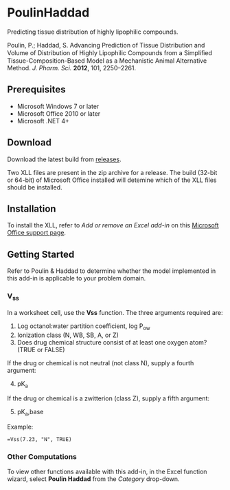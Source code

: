 # PoulinHaddad
Predicting tissue distribution of highly lipophilic compounds.

Poulin, P.; Haddad, S. Advancing Prediction of Tissue Distribution and Volume of Distribution of Highly Lipophilic Compounds from a Simpliﬁed Tissue-Composition-Based Model as a Mechanistic Animal Alternative Method. _J. Pharm. Sci._ __2012__, 101, 2250–2261. 

## Prerequisites
* Microsoft Windows 7 or later
* Microsoft Office 2010 or later
* Microsoft .NET 4+

## Download
Download the latest build from [releases](http://www.github.com/HSL/PoulinHaddad/releases/).

Two XLL files are present in the zip archive for a release. The build (32-bit or 64-bit) of Microsoft Office installed will detemine which of the XLL files should be installed.

## Installation
To install the XLL, refer to _Add or remove an Excel add-in_ on this [Microsoft Office support page](https://support.office.com/en-us/article/Add-or-remove-add-ins-0af570c4-5cf3-4fa9-9b88-403625a0b460).

## Getting Started
Refer to Poulin & Haddad to determine whether the model implemented in this add-in is applicable to your problem domain.

### V<sub>ss</sub>

In a worksheet cell, use the __Vss__ function. The three arguments required are:

1. Log octanol:water partition coefficient, log P<sub>ow</sub>
2. Ionization class (N, WB, SB, A, or Z)
3. Does drug chemical structure consist of at least one oxygen atom? (TRUE or FALSE)

If the drug or chemical is not neutral (not class N), supply a fourth argument: 

4. pK<sub>a</sub>

If the drug or chemical is a zwitterion (class Z), supply a fifth argument: 

5. pK<sub>a</sub>,base

Example:

```
=Vss(7.23, "N", TRUE)
```

### Other Computations

To view other functions available with this add-in, in the Excel function wizard, select __Poulin Haddad__ from the _Category_ drop-down.
